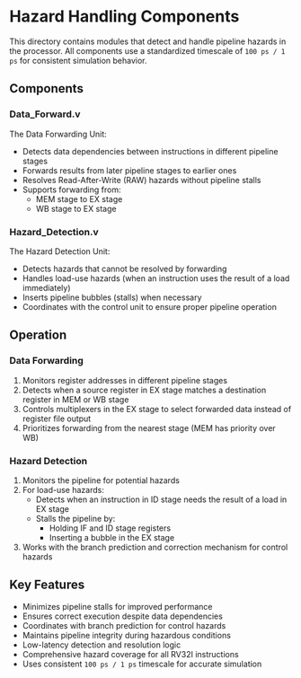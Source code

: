 # Hazard Handling Components

This directory contains modules that detect and handle pipeline hazards in the processor. All components use a standardized timescale of `100 ps / 1 ps` for consistent simulation behavior.

## Components

### Data_Forward.v

The Data Forwarding Unit:
- Detects data dependencies between instructions in different pipeline stages
- Forwards results from later pipeline stages to earlier ones
- Resolves Read-After-Write (RAW) hazards without pipeline stalls
- Supports forwarding from:
  - MEM stage to EX stage
  - WB stage to EX stage

### Hazard_Detection.v

The Hazard Detection Unit:
- Detects hazards that cannot be resolved by forwarding
- Handles load-use hazards (when an instruction uses the result of a load immediately)
- Inserts pipeline bubbles (stalls) when necessary
- Coordinates with the control unit to ensure proper pipeline operation

## Operation

### Data Forwarding

1. Monitors register addresses in different pipeline stages
2. Detects when a source register in EX stage matches a destination register in MEM or WB stage
3. Controls multiplexers in the EX stage to select forwarded data instead of register file output
4. Prioritizes forwarding from the nearest stage (MEM has priority over WB)

### Hazard Detection

1. Monitors the pipeline for potential hazards
2. For load-use hazards:
   - Detects when an instruction in ID stage needs the result of a load in EX stage
   - Stalls the pipeline by:
     - Holding IF and ID stage registers
     - Inserting a bubble in the EX stage
3. Works with the branch prediction and correction mechanism for control hazards

## Key Features

- Minimizes pipeline stalls for improved performance
- Ensures correct execution despite data dependencies
- Coordinates with branch prediction for control hazards
- Maintains pipeline integrity during hazardous conditions
- Low-latency detection and resolution logic
- Comprehensive hazard coverage for all RV32I instructions
- Uses consistent `100 ps / 1 ps` timescale for accurate simulation

